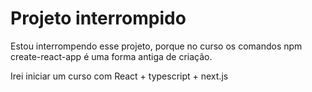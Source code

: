 <h1 color="red">Projeto interrompido</h1>
<p>Estou interrompendo esse projeto, porque no curso os comandos npm create-react-app é uma forma antiga de criação.</p>
<p>Irei iniciar um curso com React + typescript + next.js</p>
